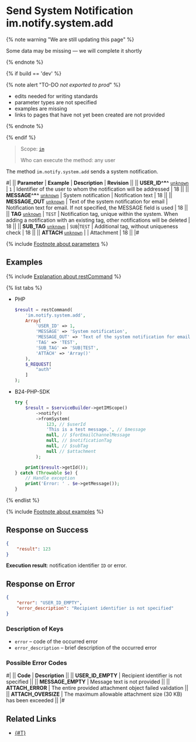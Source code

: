 # Send System Notification im.notify.system.add

{% note warning "We are still updating this page" %}

Some data may be missing — we will complete it shortly

{% endnote %}

{% if build == 'dev' %}

{% note alert "TO-DO _not exported to prod_" %}

- edits needed for writing standards
- parameter types are not specified
- examples are missing
- links to pages that have not yet been created are not provided

{% endnote %}

{% endif %}

> Scope: [`im`](../../scopes/permissions.md)
>
> Who can execute the method: any user

The method `im.notify.system.add` sends a system notification.

#|
|| **Parameter** | **Example** | **Description** | **Revision** ||
|| **USER_ID^*^**
[`unknown`](../../data-types.md) | `1` | Identifier of the user to whom the notification will be addressed | 18 ||
|| **MESSAGE^*^**
[`unknown`](../../data-types.md) | System notification | Notification text | 18 ||
|| **MESSAGE_OUT**
[`unknown`](../../data-types.md) | Text of the system notification for email | Notification text for email. If not specified, the MESSAGE field is used | 18 ||
|| **TAG**
[`unknown`](../../data-types.md) | `TEST` | Notification tag, unique within the system. When adding a notification with an existing tag, other notifications will be deleted | 18 ||
|| **SUB_TAG**
[`unknown`](../../data-types.md) | `SUB`\|`TEST` | Additional tag, without uniqueness check | 18 ||
|| **ATTACH**
[`unknown`](../../data-types.md) | | Attachment | 18 ||
|#

{% include [Footnote about parameters](../../../_includes/required.md) %}

## Examples

{% include [Explanation about restCommand](../_includes/rest-command.md) %}

{% list tabs %}

- PHP

    ```php
    $result = restCommand(
        'im.notify.system.add',
        Array(
            'USER_ID' => 1,
            'MESSAGE' => 'System notification',
            'MESSAGE_OUT' => 'Text of the system notification for email',
            'TAG' => 'TEST',
            'SUB_TAG' => 'SUB|TEST',
            'ATTACH' => 'Array()'
        ),
        $_REQUEST[
            "auth"
        ]
    );
    ```

- B24-PHP-SDK

    ```php
    try {
        $result = $serviceBuilder->getIMScope()
            ->notify()
            ->fromSystem(
                123, // $userId
                'This is a test message.', // $message
                null, // $forEmailChannelMessage
                null, // $notificationTag
                null, // $subTag
                null // $attachment
            );

        print($result->getId());
    } catch (Throwable $e) {
        // Handle exception
        print('Error: ' . $e->getMessage());
    }
    ```

{% endlist %}

{% include [Footnote about examples](../../../_includes/examples.md) %}

## Response on Success

```json
{
    "result": 123
}
```

**Execution result**: notification identifier `ID` or error.

## Response on Error

```json
{
    "error": "USER_ID_EMPTY",
    "error_description": "Recipient identifier is not specified"
}
```

### Description of Keys

- `error` – code of the occurred error
- `error_description` – brief description of the occurred error

### Possible Error Codes

#|
|| **Code** | **Description** ||
|| **USER_ID_EMPTY** | Recipient identifier is not specified ||
|| **MESSAGE_EMPTY** | Message text is not provided ||
|| **ATTACH_ERROR** | The entire provided attachment object failed validation ||
|| **ATTACH_OVERSIZE** | The maximum allowable attachment size (30 KB) has been exceeded ||
|#

## Related Links

- [{#T}](../messages/attachments/index.md)